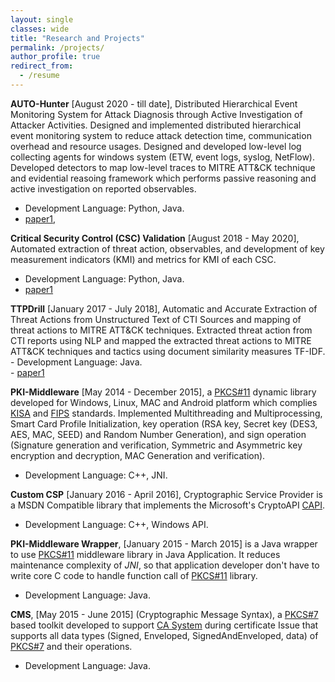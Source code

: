 ```yaml
---
layout: single
classes: wide
title: "Research and Projects"
permalink: /projects/
author_profile: true
redirect_from:
  - /resume
---
```

**AUTO-Hunter** [August 2020 - till date], Distributed Hierarchical Event Monitoring System for Attack Diagnosis through Active Investigation of Attacker Activities. Designed and implemented distributed hierarchical event monitoring system to reduce attack detection time, communication overhead and resource usages. Designed and developed low-level log collecting agents for windows system (ETW, event logs, syslog, NetFlow). Developed detectors to map low-level traces to MITRE ATT\&CK technique and evidential reasoing framework which performs passive reasoning and active investigation on reported observables.
- Development Language: Python, Java.<br>
- [paper1](www.scholar.google.com), 

**Critical Security Control (CSC) Validation** [August 2018 - May 2020],  Automated extraction of threat action, observables, and development of  key measurement indicators (KMI) and metrics for KMI of each CSC.
- Development Language: Python, Java.<br>
- [paper1](www.scholar.google.com)
    
**TTPDrill** [January 2017 - July 2018],  Automatic and Accurate Extraction of Threat Actions from Unstructured Text of CTI Sources and mapping of threat actions to  MITRE ATT\&CK techniques. Extracted threat action from CTI reports using NLP and mapped the extracted threat actions to MITRE ATT\&CK techniques and tactics using document similarity measures TF-IDF.
    - Development Language: Java.<br>
    - [paper1](www.scholar.google.com)

**PKI-Middleware** [May 2014 - December 2015], a [PKCS#11](http://www.cryptsoft.com/pkcs11doc/v220/) dynamic library developed for Windows, Linux, MAC and Android platform which complies [KISA](https://en.wikipedia.org/wiki/Korea_Internet_%26_Security_Agency) and [FIPS](https://en.wikipedia.org/wiki/Federal_Information_Processing_Standards) standards. Implemented Multithreading and Multiprocessing, Smart Card Profile Initialization, key operation (RSA key, Secret key (DES3, AES, MAC, SEED) and Random Number Generation), and sign operation (Signature generation and verification, Symmetric and Asymmetric key encryption and decryption, MAC Generation and verification).
   - Development Language: C++, JNI.<br>

**Custom CSP** [January 2016 - April 2016], Cryptographic Service Provider is a MSDN Compatible library that implements the Microsoft's CryptoAPI [CAPI](https://msdn.microsoft.com/en-us/library/windows/desktop/aa380239).
   - Development Language: C++, Windows API. <br>
   
 **PKI-Middleware Wrapper**, [January 2015 - March 2015] is a Java wrapper to use [PKCS#11](http://www.cryptsoft.com/pkcs11doc/v220/) middleware library in Java Application. It reduces maintenance  complexity of *JNI*, so that application developer  don't have to write core C code to handle function call of [PKCS#11](http://www.cryptsoft.com/pkcs11doc/v220/) library.
  - Development Language: Java. <br>
    
**CMS**,  [May 2015 - June 2015] (Cryptographic Message Syntax), a [PKCS#7](https://tools.ietf.org/html/rfc2315) based toolkit developed to support [CA System](https://en.wikipedia.org/wiki/Certificate_authority) during certificate Issue that supports all data types (Signed, Enveloped, SignedAndEnveloped, data) of [PKCS#7](https://tools.ietf.org/html/rfc2315) and their operations.
   - Development Language: Java. <b>
  
  
  
  
        

    
